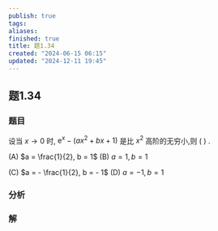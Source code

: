 ```yaml
---
publish: true
tags: 
aliases: 
finished: true
title: 题1.34
created: "2024-06-15 06:15"
updated: "2024-12-11 19:45"
---
```

## 题1.34
### 题目
设当 $x \rightarrow  0$ 时, ${\mathrm{e}}^{x} - ( {a{x}^{2} + {bx} + 1})$ 是比 ${x}^{2}$ 高阶的无穷小,则 ( ) .

(A) $a = \frac{1}{2}, b = 1$ (B) $a = 1, b = 1$

(C) $a =  - \frac{1}{2}, b =  - 1$ (D) $a =  - 1, b = 1$
### 分析

### 解